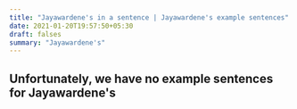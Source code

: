 ```yaml
---
title: "Jayawardene's in a sentence | Jayawardene's example sentences"
date: 2021-01-20T19:57:50+05:30
draft: falses
summary: "Jayawardene's"
---
```

## Unfortunately, we have no example sentences for Jayawardene's                 
